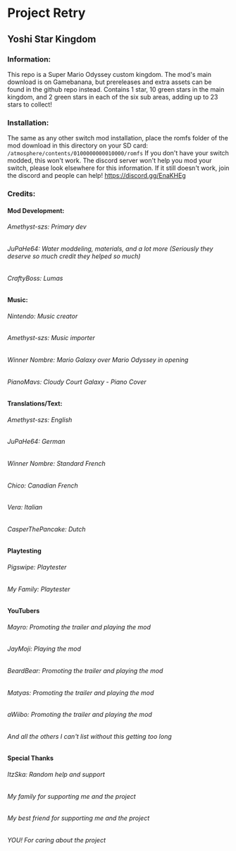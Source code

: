 # Project Retry
## Yoshi Star Kingdom

### Information:
This repo is a Super Mario Odyssey custom kingdom. The mod's main download is on Gamebanana, but prereleases and extra assets can be found in the github repo instead. Contains 1 star, 10 green stars in the main kingdom, and 2 green stars in each of the six sub areas, adding up to 23 stars to collect!

### Installation:
The same as any other switch mod installation, place the romfs folder of the mod download in this directory on your SD card: ```/atmosphere/contents/0100000000010000/romfs```
If you don't have your switch modded, this won't work. The discord server won't help you mod your switch, please look elsewhere for this information. If it still doesn't work, join the discord and people can help! https://discord.gg/EnaKHEg

### Credits:

#### Mod Development:
###### Amethyst-szs: Primary dev
###### JuPaHe64: Water moddeling, materials, and a lot more (Seriously they deserve so much credit they helped so much)
###### CraftyBoss: Lumas

#### Music:
###### Nintendo: Music creator
###### Amethyst-szs: Music importer
###### Winner Nombre: Mario Galaxy over Mario Odyssey in opening
###### PianoMavs: Cloudy Court Galaxy - Piano Cover

#### Translations/Text:
###### Amethyst-szs: English
###### JuPaHe64: German
###### Winner Nombre: Standard French
###### Chico: Canadian French
###### Vera: Italian
###### CasperThePancake: Dutch

#### Playtesting
###### Pigswipe: Playtester
###### My Family: Playtester

#### YouTubers
###### Mayro: Promoting the trailer and playing the mod
###### JayMoji: Playing the mod
###### BeardBear: Promoting the trailer and playing the mod
###### Matyas: Promoting the trailer and playing the mod
###### aWiibo: Promoting the trailer and playing the mod
###### And all the others I can't list without this getting too long

#### Special Thanks
###### ItzSka: Random help and support
###### My family for supporting me and the project
###### My best friend for supporting me and the project
###### YOU! For caring about the project
